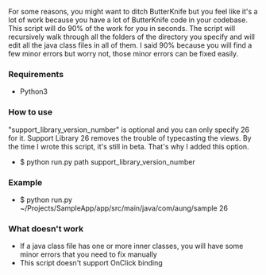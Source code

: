 For some reasons, you might want to ditch ButterKnife but you feel like it's a lot of work because you have a lot of ButterKnife code in your codebase. This script will do 90% of the work for you in seconds. The script will recursively walk through all the folders of the directory you specify and will edit all the java class files in all of them. I said 90% because you will find a few minor errors but worry not, those minor errors can be fixed easily.

### Requirements

* Python3

### How to use

"support_library_version_number" is optional and you can only specify 26 for it. Support Library 26 removes the trouble of typecasting the views. By the time I wrote this script, it's still in beta. That's why I added this option.

* $ python run.py path support_library_version_number

### Example

* $ python run.py ~/Projects/SampleApp/app/src/main/java/com/aung/sample 26

### What doesn't work
* If a java class file has one or more inner classes, you will have some minor errors that you need to fix manually
* This script doesn't support OnClick binding